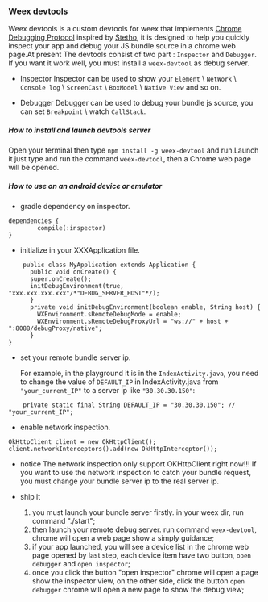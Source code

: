 ### Weex devtools

Weex devtools is a custom devtools for weex that implements [Chrome Debugging Protocol](https://developer.chrome.com/devtools/docs/debugger-protocol) inspired by [Stetho](https://github.com/facebook/stetho), it is designed to help you quickly inspect your app and debug your JS bundle source in a chrome web page.At present The devtools consist of two part : `Inspector` and `Debugger`. If you want it work well, you must install a `weex-devtool` as debug server.

- Inspector
 Inspector can be used to show your `Element` \ `NetWork` \ `Console log` \ `ScreenCast` \ `BoxModel` \ `Native View` and so on.

- Debugger
 Debugger can be used to debug your bundle js source, you can set `Breakpoint` \ watch `CallStack`.

##### How to install and launch devtools server
Open your terminal then type `npm install -g weex-devtool` and run.Launch it just type and run the command `weex-devtool`, then a Chrome web page will be opened.

##### How to use on an android device or emulator

- gradle dependency on inspector.
````
dependencies {
        compile(:inspector)
}
````

- initialize in your XXXApplication file.
````
    public class MyApplication extends Application {
      public void onCreate() {
      super.onCreate();
      initDebugEnvironment(true, "xxx.xxx.xxx.xxx"/*"DEBUG_SERVER_HOST"*/);
      }
      private void initDebugEnvironment(boolean enable, String host) {
        WXEnvironment.sRemoteDebugMode = enable;
        WXEnvironment.sRemoteDebugProxyUrl = "ws://" + host + ":8088/debugProxy/native";
      }
}
````

- set your remote bundle server ip.

    For example, in the playground it is in the `IndexActivity.java`, you need to change the value of `DEFAULT_IP` in IndexActivity.java from `"your_current_IP"` to a server ip like `"30.30.30.150"`:
````
    private static final String DEFAULT_IP = "30.30.30.150"; // "your_current_IP";
````

- enable network inspection.
````
OkHttpClient client = new OkHttpClient();
client.networkInterceptors().add(new OkHttpInterceptor());
````

- notice
  The network inspection only support OKHttpClient right now!!! If you want to use the network inspection to catch your bundle request, you must change your bundle server ip to the real server ip.
 
- ship it
  1. you must launch your bundle server firstly. in your weex dir, run command "./start";
  2. then launch your remote debug server. run command `weex-devtool`, chrome will open a web page show a simply guidance;
  3. if your app launched, you will see a device list in the chrome web page opened by last step, each device item have two button, `open debugger` and `open inspector`;
  4. once you click the button "open inspector" chrome will open a page show the inspector view, on the other side, click the button `open debugger` chrome will open a new page to show the debug view;
